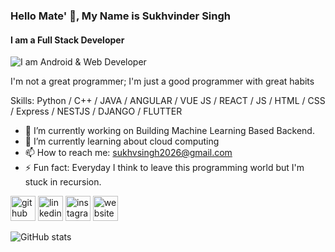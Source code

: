 ### Hello Mate' 👋, My Name is Sukhvinder Singh
#### I am a Full Stack Developer
![I am Android & Web Developer](https://media.giphy.com/media/14kdiJUblbWBXy/giphy.gif)

I'm not a great programmer; I'm just a good programmer with great habits

Skills: Python / C++ / JAVA / ANGULAR / VUE JS / REACT / JS / HTML / CSS / Express / NESTJS / DJANGO / FLUTTER 

- 🔭 I’m currently working on Building Machine Learning Based Backend. 
- 🌱 I’m currently learning about cloud computing 
- 📫 How to reach me: sukhvsingh2026@gmail.com 
- ⚡ Fun fact: Everyday I think to leave this programming world but I'm stuck in recursion. 


[<img src='https://cdn.jsdelivr.net/npm/simple-icons@3.0.1/icons/github.svg' alt='github' height='40'>](https://github.com/Sukhvsin2)  [<img src='https://cdn.jsdelivr.net/npm/simple-icons@3.0.1/icons/linkedin.svg' alt='linkedin' height='40'>](https://www.linkedin.com/in/sukhvsin2/)  [<img src='https://cdn.jsdelivr.net/npm/simple-icons@3.0.1/icons/instagram.svg' alt='instagram' height='40'>](https://www.instagram.com/https://www.instagram.com/sukhv_singh/)  [<img src='https://cdn.jsdelivr.net/npm/simple-icons@3.0.1/icons/icloud.svg' alt='website' height='40'>](http://sukhvsin2.netlify.com/)  

![GitHub stats](https://github-readme-stats.vercel.app/api?username=Sukhvsin2&show_icons=true&count_private=true)  


